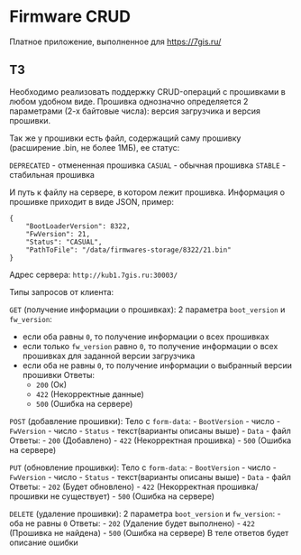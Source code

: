 # Firmware CRUD

Платное приложение, выполненное для https://7gis.ru/

## ТЗ

Необходимо реализовать поддержку CRUD-операций с прошивками в любом удобном виде.
Прошивка однозначно определяется 2 параметрами (2-х байтовые числа): версия загрузчика и версия прошивки.

Так же у прошивки есть файл, содержащий саму прошивку (расширение .bin, не более 1МБ), ее статус:

`DEPRECATED` - отмененная прошивка
`CASUAL` - обычная прошивка 
`STABLE` - стабильная прошивка

И путь к файлу на сервере, в котором лежит прошивка.
Информация о прошивке приходит в виде JSON, пример:
```
{
    "BootLoaderVersion": 8322,
    "FwVersion": 21,
    "Status": "CASUAL",
    "PathToFile": "/data/firmwares-storage/8322/21.bin"
}
```
Адрес сервера: `http://kub1.7gis.ru:30003/`

Типы запросов от клиента:

`GET` (получение информации о прошивках):
2 параметра `boot_version` и `fw_version`:
- если оба равны `0`, то получение информации о всех прошивках
- если только `fw_version` равно `0`, то получение информации о всех прошивках для заданной версии загрузчика
- если оба не равны `0`, то получение информации о выбранный версии прошивки
Ответы:
    - `200` (Ок)
    - `422` (Некорректные данные)
    - `500` (Ошибка на сервере)

`POST` (добавление прошивки):
Тело с `form-data`: 
    - `BootVersion` - число
    - `FwVersion` - число
    - `Status` - текст(варианты описаны выше)
    - `Data` - файл
Ответы:
    - `200` (Добавлено)
    - `422` (Некорректная прошивка)
    - `500` (Ошибка на сервере)

`PUT` (обновление прошивки):
Тело с `form-data`: 
    - `BootVersion` - число
    - `FwVersion` - число
    - `Status` - текст(варианты описаны выше)
    - `Data` - файл
Ответы:
    - `202` (Будет обновлено)
    - `422` (Некорректная прошивка/прошивки не существует)
    - `500` (Ошибка на сервере)

`DELETE` (удаление прошивки):
2 параметра `boot_version` и `fw_version`:
    - оба не равны `0`
Ответы: 
    - `202` (Удаление будет выполнено)
    - `422` (Прошивка не найдена)
    - `500` (Ошибка на сервере)
В теле ответов будет описание ошибки
